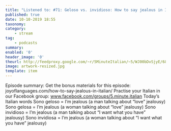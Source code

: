 ```yaml
---
title: "Listened to: #71: Geloso vs. invidioso: How to say jealous in Italian"
published: true
date: 10-10-2019 18:55
taxonomy:
category:
	- stream
tag:
	- podcasts
summary:
enabled: '0'
header_image: '0'
theurl: http://feedproxy.google.com/~r/5MinuteItalian/~5/WJ00bDvSjyE/686210611-5-minute-italian-how-to-say-jealous-in-italian.mp3
image: artwork-resized.jpg
template: item
---
```

 
Episode summary: Get the bonus materials for this episode: joyoflanguages.com/how-to-say-jealous-in-italian/ Practise your Italian in our Facebook group: www.facebook.com/groups/5.minute.italian Today’s Italian words Sono geloso = I’m jealous (a man talking about “love” jealousy) Sono gelosa = I’m jealous (a woman talking about “love” jealousy) Sono invidioso = I’m jealous (a man talking about “I want what you have” jealousy) Sono invidiosa = I’m jealous (a woman talking about “I want what you have” jealousy)
